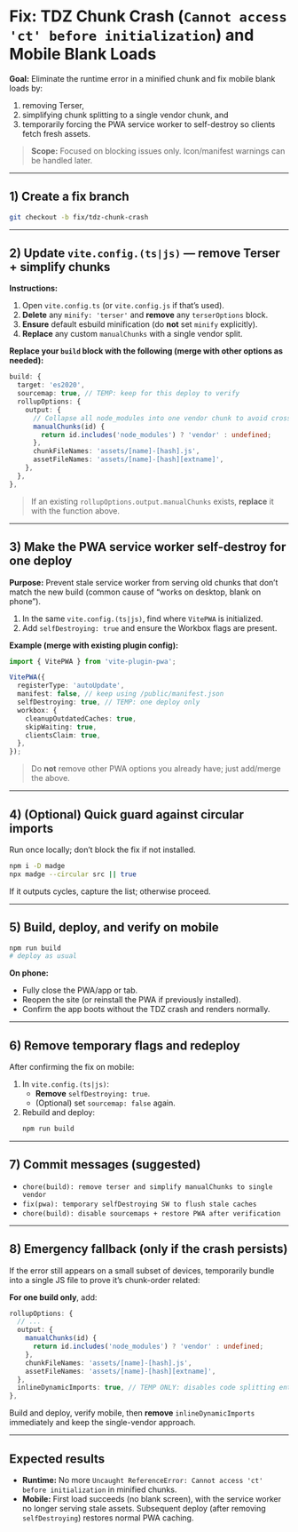 # Fix: TDZ Chunk Crash (`Cannot access 'ct' before initialization`) and Mobile Blank Loads

**Goal:** Eliminate the runtime error in a minified chunk and fix mobile blank
loads by:

1. removing Terser,
2. simplifying chunk splitting to a single vendor chunk, and
3. temporarily forcing the PWA service worker to self-destroy so clients fetch
   fresh assets.

> **Scope:** Focused on blocking issues only. Icon/manifest warnings can be
> handled later.

---

## 1) Create a fix branch

```bash
git checkout -b fix/tdz-chunk-crash
```

---

## 2) Update `vite.config.(ts|js)` — remove Terser + simplify chunks

**Instructions:**

1. Open `vite.config.ts` (or `vite.config.js` if that’s used).
2. **Delete** any `minify: 'terser'` and **remove** any `terserOptions` block.
3. **Ensure** default esbuild minification (do **not** set `minify` explicitly).
4. **Replace** any custom `manualChunks` with a single vendor split.

**Replace your `build` block with the following (merge with other options as
needed):**

```ts
build: {
  target: 'es2020',
  sourcemap: true, // TEMP: keep for this deploy to verify
  rollupOptions: {
    output: {
      // Collapse all node_modules into one vendor chunk to avoid cross-chunk TDZ issues
      manualChunks(id) {
        return id.includes('node_modules') ? 'vendor' : undefined;
      },
      chunkFileNames: 'assets/[name]-[hash].js',
      assetFileNames: 'assets/[name]-[hash][extname]',
    },
  },
},
```

> If an existing `rollupOptions.output.manualChunks` exists, **replace** it with
> the function above.

---

## 3) Make the PWA service worker self-destroy for one deploy

**Purpose:** Prevent stale service worker from serving old chunks that don’t
match the new build (common cause of “works on desktop, blank on phone”).

1. In the same `vite.config.(ts|js)`, find where `VitePWA` is initialized.
2. Add `selfDestroying: true` and ensure the Workbox flags are present.

**Example (merge with existing plugin config):**

```ts
import { VitePWA } from 'vite-plugin-pwa';

VitePWA({
  registerType: 'autoUpdate',
  manifest: false, // keep using /public/manifest.json
  selfDestroying: true, // TEMP: one deploy only
  workbox: {
    cleanupOutdatedCaches: true,
    skipWaiting: true,
    clientsClaim: true,
  },
});
```

> Do **not** remove other PWA options you already have; just add/merge the
> above.

---

## 4) (Optional) Quick guard against circular imports

Run once locally; don’t block the fix if not installed.

```bash
npm i -D madge
npx madge --circular src || true
```

If it outputs cycles, capture the list; otherwise proceed.

---

## 5) Build, deploy, and verify on mobile

```bash
npm run build
# deploy as usual
```

**On phone:**

- Fully close the PWA/app or tab.
- Reopen the site (or reinstall the PWA if previously installed).
- Confirm the app boots without the TDZ crash and renders normally.

---

## 6) Remove temporary flags and redeploy

After confirming the fix on mobile:

1. In `vite.config.(ts|js)`:
   - **Remove** `selfDestroying: true`.
   - (Optional) set `sourcemap: false` again.
2. Rebuild and deploy:
   ```bash
   npm run build
   ```

---

## 7) Commit messages (suggested)

- `chore(build): remove terser and simplify manualChunks to single vendor`
- `fix(pwa): temporary selfDestroying SW to flush stale caches`
- `chore(build): disable sourcemaps + restore PWA after verification`

---

## 8) Emergency fallback (only if the crash persists)

If the error still appears on a small subset of devices, temporarily bundle into
a single JS file to prove it’s chunk-order related:

**For one build only**, add:

```ts
rollupOptions: {
  // ...
  output: {
    manualChunks(id) {
      return id.includes('node_modules') ? 'vendor' : undefined;
    },
    chunkFileNames: 'assets/[name]-[hash].js',
    assetFileNames: 'assets/[name]-[hash][extname]',
  },
  inlineDynamicImports: true, // TEMP ONLY: disables code splitting entirely
},
```

Build and deploy, verify mobile, then **remove** `inlineDynamicImports`
immediately and keep the single-vendor approach.

---

## Expected results

- **Runtime:** No more
  `Uncaught ReferenceError: Cannot access 'ct' before initialization` in
  minified chunks.
- **Mobile:** First load succeeds (no blank screen), with the service worker no
  longer serving stale assets. Subsequent deploy (after removing
  `selfDestroying`) restores normal PWA caching.
